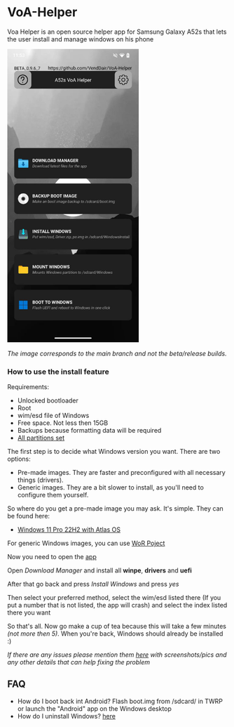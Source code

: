 # VoA-Helper

Voa Helper is an open source helper app for Samsung Galaxy A52s that lets the user install and manage windows on his phone

<img src="https://github.com/VendDair/VoA-Helper/blob/main/Guide%20stuff/app_screenshot.jpg" alt="Image" width="300" />

*The image corresponds to the main branch and not the beta/release builds.*

### How to use the install feature
Requirements:
- Unlocked bootloader
- Root
- wim/esd file of Windows
- Free space. Not less then 15GB
- Backups because formatting data will be required
- [All partitions set](https://github.com/VendDair/VoA-Helper/blob/main/Guide%20stuff/PARTITIONS.md)

The first step is to decide what Windows version you want.
There are two options:
- Pre-made images. They are faster and preconfigured with all necessary things (drivers).
- Generic images. They are a bit slower to install, as you'll need to configure them yourself.

So where do you get a pre-made image you may ask.
It's simple. They can be found here:
- [Windows 11 Pro 22H2 with Atlas OS](https://www.dropbox.com/scl/fi/cc9e3btnzs34bmnlbvpqe/win11_22h2_atlasos_desktop.wim?rlkey=35iuwtqzw4ofrut8d3z2m17w4&e=1&st=e7it86jw&dl=0)

For generic Windows images, you can use [WoR Poject](https://worproject.com/esd)

Now you need to open the [app](https://github.com/VendDair/VoA-Helper/releases)

Open *Download Manager* and install all **winpe**, **drivers** and **uefi**

After that go back and press *Install Windows* and press *yes*

Then select your preferred method, select the wim/esd listed there (If you put a number that is not listed, the app will crash) and select the index listed there you want

So that's all. Now go make a cup of tea because this will take a few minutes *(not more then 5)*. When you're back, Windows should already be installed :)

*If there are any issues please mention them [here](https://t.me/a52sxq_uefi) with screenshots/pics and any other details that can help fixing the problem*

## FAQ
- How do I boot back int Android? Flash boot.img from /sdcard/ in TWRP or launch the "Android" app on the Windows desktop
- How do I uninstall Windows? [here](https://github.com/VendDair/VoA-Helper/blob/main/Guide%20stuff/UNINSTALL.md)


















